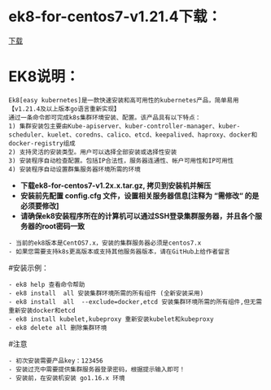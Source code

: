 # ek8-for-centos7-v1.21.4下载：

[下载](https://github.com/catman002/kubernetes-ek8/releases)


# EK8说明：
```
Ek8[easy kubernetes]是一款快速安装和高可用性的kubernetes产品，简单易用 【v1.21.4及以上版本go语言重新实现】
通过一条命令即可完成k8s集群环境安装、配置。该产品具有以下特点：
1) 集群安装包主要由Kube-apiserver、kuber-controller-manager、kuber-scheduler、kuelet、coredns、calico、etcd、keepalived、haproxy、docker和docker-registry组成
2) 支持灵活的安装类型。用户可以选择全部安装或选择性安装
3) 安装程序自动检查配置。包括IP合法性，服务器连通性、帐户可用性和IP可用性
4) 安装程序自动设置群集服务器环境所需的环境
```
- **下载ek8-for-centos7-v1.2x.x.tar.gz, 拷贝到安装机并解压**
- **安装前先配置 config.cfg 文件，设置相关服务器信息[注释为 “需修改“ 的是必须要修改]**
- **请确保ek8安装程序所在的计算机可以通过SSH登录集群服务器，并且各个服务器的root密码一致**

```
- 当前的ek8版本是CentOS7.x，安装的集群服务器必须是centos7.x
- 如果您需要支持k8s更高版本或支持其他服务器版本，请在GitHub上给作者留言

```

#安装示例：
```
- ek8 help 查看命令帮助
- ek8 install  all 安装集群环境所需的所有组件 (全新安装采用)
- ek8 install  all  --exclude=docker,etcd 安装集群环境所需的所有组件,但无需重新安装docker和etcd
- ek8 install kubelet,kubeproxy 重新安装kubelet和kubeproxy
- ek8 delete all 删除集群环境
```

#注意
```
- 初次安装需要产品key：123456 
- 安装过充中需要提供集群服务器登录密码，根据提示输入即可！
- 安装前，在安装机安装 go1.16.x 环境
```
